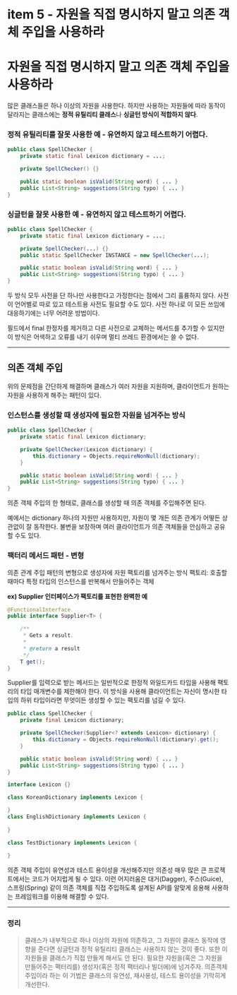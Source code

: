 # item 5 - 자원을 직접 명시하지 말고 의존 객체 주입을 사용하라

# 자원을 직접 명시하지 말고 의존 객체 주입을 사용하라

많은 클래스들은 하나 이상의 자원을 사용한다. 하지만 사용하는 자원들에 따라 동작이 달라지는 클래스에는 **정적 유틸리티 클래스**나 **싱글턴 방식이 적합하지 않다**.

### 정적 유틸리티를 잘못 사용한 예 - 유연하지 않고 테스트하기 어렵다.

```java
public class SpellChecker {
    private static final Lexicon dictionary = ...;

    private SpellChecker() {}

    public static boolean isValid(String word) { ... }
    public List<String> suggestions(String typo) { ... }
}
```

### 싱글턴을 잘못 사용한 예 - 유연하지 않고 테스트하기 어렵다.

```java
public class SpellChecker {
    private static final Lexicon dictionary = ...;

    private SpellChecker(...) {}
    public static SpellChecker INSTANCE = new SpellChecker(...);

    public static boolean isValid(String word) { ... }
    public List<String> suggestions(String typo) { ... }
}
```

두 방식 모두 사전을 단 하나만 사용한다고 가정한다는 점에서 그리 훌륭하지 않다.
사전이 언어별로 따로 있고 테스트용 사전도 필요할 수도 있다. 사전 하나로 이 모든 쓰임에 대응하기에는 너무 어려운 방법이다.

필드에서 final 한정자를 제거하고 다른 사전으로 교체하는 메서드를 추가할 수 있지만 이 방식은 어색하고 오류를 내기 쉬우며 멀티 쓰레드 환경에서는 쓸 수 없다.

---

## 의존 객체 주입

위의 문제점을 간단하게 해결하며 클래스가 여러 자원을 지원하며, 클라이언트가 원하는 자원을 사용하게 해주는 패턴이 있다.

### 인스턴스를 생성할 때 생성자에 필요한 자원을 넘겨주는 방식

```java
public class SpellChecker {
    private static final Lexicon dictionary;

    private SpellChecker(Lexicon dictionary) {
        this.dictionary = Objects.requireNonNull(dictionary);
    }

    public static boolean isValid(String word) { ... }
    public List<String> suggestions(String typo) { ... }
}
```

의존 객체 주입의 한 형태로, 클래스를 생성할 때 의존 객체를 주입해주면 된다.

예에서는 dictionary 하나의 자원만 사용하지만, 자원이 몇 개든 의존 관계가 어떻든 상관없이 잘 동작한다.
불변을 보장하며 여러 클라이언트가 의존 객체들을 안심하고 공유할 수도 있다.

### 팩터리 메서드 패턴 - 변형

의존 관계 주입 패턴의 변형으로 생성자에 자원 팩토리를 넘겨주는 방식
팩토리: 호출할 때마다 특정 타입의 인스턴스를 반복해서 만들어주는 객체

**ex) Supplier<T> 인터페이스가 팩토리를 표현한 완벽한 예**

```java
@FunctionalInterface
public interface Supplier<T> {

    /**
     * Gets a result.
     *
     * @return a result
     */
    T get();
}
```

Supplier<T>를 입력으로 받는 메서드는 일반적으로 한정적 와일드카드 타입을 사용해 팩토리의 타입 매개변수를 제한해야 한다. 이 방식을 사용해 클라이언트는 자신이 명시한 타입의 하위 타입이라면 무엇이든 생성할 수 있는 팩토리를 넘길 수 있다.

```java
public class SpellChecker {
    private final Lexicon dictionary;

    private SpellChecker(Supplier<? extends Lexicon> dictionary) {
        this.dictionary = Objects.requireNonNull(dictionary).get();
    }

    public static boolean isValid(String word) { ... }
    public List<String> suggestions(String typo) { ... }
}

interface Lexicon {}

class KoreanDictionary implements Lexicon {

}
class EnglishDictionary implements Lexicon {
    
}

class TestDictionary implements Lexicon {
    
}
```

의존 객체 주입이 유연성과 테스트 용이성을 개선해주지만 의존성 매우 많은 큰 프로젝트에서는 코드가 어지럽게 될 수 있다. 이런 어지러움은 대거(Dagger), 주스(Guice), 스프링(Spring) 같이 의존 객체를 직접 주입하도록 설계된 API를 알맞게 응용해 사용하는 프레임워크를 이용해 해결할 수 있다.

---

### 정리

> 클래스가 내부적으로 하나 이상의 자원에 의존하고, 그 자원이 클래스 동작에 영향을 준다면 싱글턴과 정적 유틸리티 클래스는 사용하지 않는 것이 좋다. 또한 이 자원들을 클래스가 직접 만들게 해서도 안 된다.
필요한 자원을(혹은 그 자원을 만들어주는 팩터리를) 생성자(혹은 정적 팩터리나 빌더에)에 넘겨주자. 의존객체 주입이라 하는 이 기법은 클래스의 유연성, 재사용성, 테스트 용이성을 기막히게 개선한다.
>
